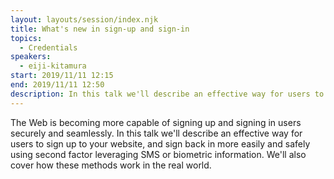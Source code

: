 ```yaml
---
layout: layouts/session/index.njk
title: What's new in sign-up and sign-in
topics:
  - Credentials
speakers:
  - eiji-kitamura
start: 2019/11/11 12:15
end: 2019/11/11 12:50
description: In this talk we'll describe an effective way for users to sign up to your website, and sign back in more easily and safely using second factor leveraging SMS or biometric information.
---
```


The Web is becoming more capable of signing up and signing in users securely and seamlessly. In this talk we'll describe an effective way for users to sign up to your website, and sign back in more easily and safely using second factor leveraging SMS or biometric information. We'll also cover how these methods work in the real world.
